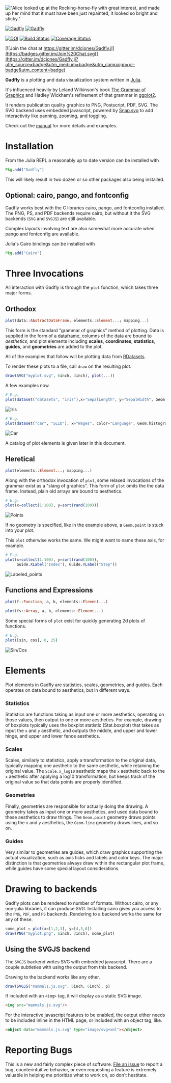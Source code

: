 !["Alice looked up at the Rocking-horse-fly with great interest, and made up her
mind that it must have been just repainted, it looked so bright and sticky."](http://dcjones.github.com/Gadfly.jl/rockinghorsefly.png)

[![Gadfly](http://pkg.julialang.org/badges/Gadfly_0.3.svg)](http://pkg.julialang.org/?pkg=Gadfly&ver=0.3)
[![Gadfly](http://pkg.julialang.org/badges/Gadfly_0.4.svg)](http://pkg.julialang.org/?pkg=Gadfly&ver=0.4)

[![DOI](https://zenodo.org/badge/6322/dcjones/Gadfly.jl.png)](http://dx.doi.org/10.5281/zenodo.11876) [![Build Status](http://img.shields.io/travis/dcjones/Gadfly.jl.svg)](https://travis-ci.org/dcjones/Gadfly.jl) [![Coverage Status](http://img.shields.io/coveralls/dcjones/Gadfly.jl.svg)](https://coveralls.io/r/dcjones/Gadfly.jl)

[![Join the chat at https://gitter.im/dcjones/Gadfly.jl](https://badges.gitter.im/Join%20Chat.svg)](https://gitter.im/dcjones/Gadfly.jl?utm_source=badge&utm_medium=badge&utm_campaign=pr-badge&utm_content=badge)

**Gadfly** is a plotting and data visualization system written in
[Julia](http://julialang.org/).

It's influenced heavily by Leland Wilkinson's book
[The Grammar of Graphics](http://www.cs.uic.edu/~wilkinson/TheGrammarOfGraphics/GOG.html)
and Hadley Wickham's refinement of that grammar in
[ggplot2](http://ggplot2.org/).

It renders publication quality graphics to PNG, Postscript, PDF, SVG. The SVG
backend uses embedded javascript, powered by [Snap.svg](http://snapsvg.io/) to
add interactivity like panning, zooming, and toggling.

Check out the [manual](http://gadflyjl.org) for more details and
examples.

# Installation

From the Julia REPL a reasonably up to date version can be installed with

```julia
Pkg.add("Gadfly")
```

This will likely result in two dozen or so other packages also being
installed.

## Optional: cairo, pango, and fontconfig

Gadfly works best with the C libraries cairo, pango, and fontconfig installed.
The PNG, PS, and PDF backends require cairo, but without it the SVG backends
(`SVG` and `SVGJS`) are still available.

Complex layouts involving text are also somewhat more accurate when pango and
fontconfig are available.

Julia's Cairo bindings can be installed with

```julia
Pkg.add("Cairo")
```

# Three Invocations

All interaction with Gadfly is through the `plot` function, which takes three
major forms.


## Orthodox

```julia
plot(data::AbstractDataFrame, elements::Element...; mapping...)
```

This form is the standard "grammar of graphics" method of plotting. Data is
supplied in the form of a
[dataframe](https://github.com/juliastats/dataframes.jl), columns of the data
are bound to *aesthetics*, and plot elements including **scales**,
**coordinates**, **statistics**, **guides**, and **geometries** are added to the
plot.

All of the examples that follow will be plotting data from
[RDatasets](https://github.com/johnmyleswhite/RDatasets.jl).

To render these plots to a file, call `draw` on the resulting plot.

```julia
draw(SVG("myplot.svg", 6inch, 3inch), plot(...))
```

A few examples now.


```julia
# E.g.
plot(dataset("datasets", "iris"),x="SepalLength", y="SepalWidth", Geom.point)
```

![Iris](http://homes.cs.washington.edu/~dcjones/gadfly/iris.svg)

```julia
# E.g.
plot(dataset("car", "SLID"), x="Wages", color="Language", Geom.histogram)
```

![Car](http://homes.cs.washington.edu/~dcjones/gadfly/car.svg)

A catalog of plot elements is given later in this document.


## Heretical

```julia
plot(elements::Element...; mapping...)
```

Along with the orthodox invocation of `plot`, some relaxed invocations of the
grammar exist as a "slang of graphics". This form of `plot` omits the the data
frame. Instead, plain old arrays are bound to aesthetics.

```julia
# E.g.
plot(x=collect(1:100), y=sort(rand(100)))
```

![Points](http://homes.cs.washington.edu/~dcjones/gadfly/points.svg)

If no geometry is specified, like in the example above, a `Geom.point` is stuck
into your plot.

This `plot` otherwise works the same. We might want to name these axis, for
example.

```julia
# E.g.
plot(x=collect(1:100), y=sort(rand(100)),
     Guide.XLabel("Index"), Guide.YLabel("Step"))
```

![Labeled_points](http://homes.cs.washington.edu/~dcjones/gadfly/labeled_points.svg)


## Functions and Expressions

```julia
plot(f::Function, a, b, elements::Element...)

plot(fs::Array, a, b, elements::Element...)
```

Some special forms of `plot` exist for quickly generating 2d plots of functions.

```julia
# E.g.
plot([sin, cos], 0, 25)
```

![Sin/Cos](http://homes.cs.washington.edu/~dcjones/gadfly/sin_cos.svg)


# Elements

Plot elements in Gadfly are statistics, scales, geometries, and guides. Each
operates on data bound to aesthetics, but in different ways.

### Statistics

Statistics are functions taking as input one or more aesthetics, operating on
those values, then output to one or more aesthetics. For example, drawing of
boxplots typically uses the boxplot statistic (Stat.boxplot) that takes as input
the `x` and `y` aesthetic, and outputs the middle, and upper and lower hinge,
and upper and lower fence aesthetics.

### Scales

Scales, similarly to statistics, apply a transformation to the original data,
typically mapping one aesthetic to the same aesthetic, while retaining the
original value. The `Scale.x_log10` aesthetic maps the `x` aesthetic back to
the `x` aesthetic after applying a log10 transformation, but keeps track of
the original value so that data points are properly identified.

### Geometries

Finally, geometries are responsible for actually doing the drawing. A geometry
takes as input one or more aesthetics, and used data bound to these aesthetics
to draw things. The `Geom.point` geometry draws points using the `x` and `y`
aesthetics, the `Geom.line` geometry draws lines, and so on.

### Guides

Very similar to geometries are guides, which draw graphics supporting the actual
visualization, such as axis ticks and labels and color keys. The major
distinction is that geometries always draw within the rectangular plot frame,
while guides have some special layout considerations.

# Drawing to backends

Gadfly plots can be rendered to number of formats. Without cairo, or any
non-julia libraries, it can produce SVG. Installing cairo gives you access to
the `PNG`, `PDF`, and `PS` backends. Rendering to a backend works the same for
any of these.

```julia
some_plot = plot(x=[1,2,3], y=[4,5,6])
draw(PNG("myplot.png", 6inch, 3inch), some_plot)
```

## Using the SVGJS backend

The `SVGJS` backend writes SVG with embedded javascript. There are a couple
subtleties with using the output from this backend.

Drawing to the backend works like any other.

```julia
draw(SVGJS("mammals.js.svg", 6inch, 6inch), p)
```

If included with an `<img>` tag, it will display as a static SVG image.
```html
<img src="mammals.js.svg"/>
```

For the interactive javascript features to be enabled, the output either needs
to be included inline in the HTML page, or included with an object tag, like.

```html
<object data="mammals.js.svg" type="image/svg+xml"></object>
```

# Reporting Bugs

This is a new and fairly complex piece of software. [File an
issue](https://github.com/dcjones/Gadfly.jl/issues/new) to report a bug,
counterintuitive behavior, or even requesting a feature is extremely valuable in
helping me prioritize what to work on, so don't hestitate.


